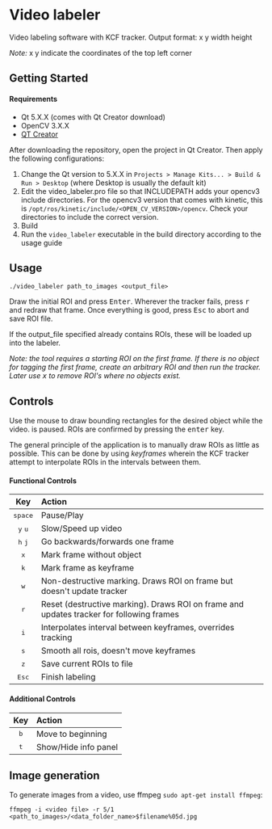 # Video labeler

Video labeling software with KCF tracker.
Output format: x y width height

_Note:_ x y indicate the coordinates of the top left corner

## Getting Started
#### Requirements
* Qt 5.X.X (comes with Qt Creator download)
* OpenCV 3.X.X
* [QT Creator](https://www.qt.io/download)

After downloading the repository, open the project in Qt Creator. Then apply the following configurations:
1. Change the Qt version to 5.X.X in `Projects > Manage Kits... > Build & Run > Desktop` (where Desktop is usually the default kit)
2. Edit the video_labeler.pro file so that INCLUDEPATH adds your opencv3 include directories. For the opencv3 version that comes with kinetic, this is `/opt/ros/kinetic/include/<OPEN_CV_VERSION>/opencv`. Check your directories to include the correct version.
3. Build
4. Run the `video_labeler` executable in the build directory according to the usage guide

## Usage

`./video_labeler path_to_images <output_file>`

Draw the initial ROI and press <kbd>Enter</kbd>. Wherever the tracker fails, press
<kbd>r</kbd> and redraw that frame. Once everything is good, press <kbd>Esc</kbd> to abort and save ROI file.

If the output_file specified already contains ROIs, these will be loaded up into the labeler.

*Note: the tool requires a starting ROI on the first frame. If there is no object
for tagging the first frame, create an arbitrary ROI and then run the tracker.
Later use <kbd>x</kbd> to remove ROI's where no objects exist.*

## Controls

Use the mouse to draw bounding rectangles for the desired object while the video.
is paused. ROIs are confirmed by pressing the <kbd>enter</kbd> key.

The general principle of the application is to manually draw ROIs as little as
possible. This can be done by using _keyframes_ wherein the KCF tracker attempt
to interpolate ROIs in the intervals between them.

#### Functional Controls
|       Key        |    Action    |
|:----------------:|:-------------|
| <kbd>space</kbd>             | Pause/Play |
| <kbd>y</kbd> <kbd>u</kbd>    | Slow/Speed up video |
| <kbd>h</kbd> <kbd>j</kbd>    | Go backwards/forwards one frame |
| <kbd>x</kbd>     | Mark frame without object |
| <kbd>k</kbd>     | Mark frame as keyframe |
| <kbd>w</kbd>     | Non-destructive marking. Draws ROI on frame but doesn't update tracker |
| <kbd>r</kbd>     | Reset (destructive marking). Draws ROI on frame and updates tracker for following frames |
| <kbd>i</kbd>     | Interpolates interval between keyframes, overrides tracking |
| <kbd>s</kbd>     | Smooth all rois, doesn't move keyframes |
| <kbd>z</kbd>     | Save current ROIs to file |
| <kbd>Esc</kbd>   | Finish labeling |

#### Additional Controls
|       Key        |    Action    |
|:----------------:|:-------------|
| <kbd>b</kbd>     | Move to beginning |
| <kbd>t</kbd>     | Show/Hide info panel |

## Image generation

To generate images from a video, use ffmpeg `sudo apt-get install ffmpeg`:

`ffmpeg -i <video file> -r 5/1 <path_to_images>/<data_folder_name>$filename%05d.jpg`
